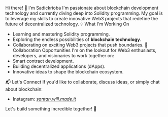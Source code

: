  Hi there! 👋 I'm Sadickrioba
 I'm passionate about blockchain development technology and currently diving deep into Solidity programming. My goal is to leverage my skills to create innovative Web3 projects that redefine the future of decentralized technology.
 💡 What I'm Working On
- Learning and mastering Solidity programming.
- Exploring the endless possibilities of **blockchain technology**.
- Collaborating on exciting Web3 projects that push boundaries.
 🤝 Collaboration Opportunities
I'm on the lookout for Web3 enthusiasts, developers, and visionaries to work together on:
- Smart contract development.
- Building decentralized applications (dApps).
- Innovative ideas to shape the blockchain ecosystem.

📬 Let's Connect
If you'd like to collaborate, discuss ideas, or simply chat about blockchain:
- Instagram: [_santan.will.made.it_](https://www.instagram.com/_santan.will.made.it)

Let's build something incredible together! 🚀


<!---
Sadikrioba/Sadikrioba is a ✨ special ✨ repository because its `README.md` (this file) appears on your GitHub profile.
You can click the Preview link to take a look at your changes.
--->

